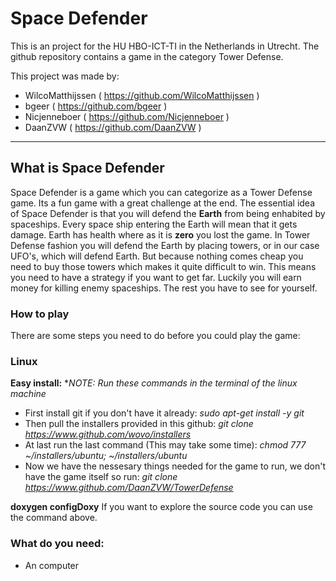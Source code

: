 # Space Defender
This is an project for the HU HBO-ICT-TI in the Netherlands in Utrecht.
The github repository contains a game in the category Tower Defense.

This project was made by:
* WilcoMatthijssen  ( https://github.com/WilcoMatthijssen )
* bgeer             ( https://github.com/bgeer )
* Nicjenneboer      ( https://github.com/Nicjenneboer )
* DaanZVW           ( https://github.com/DaanZVW )

___           
## What is Space Defender
Space Defender is a game which you can categorize as a Tower Defense game. Its a fun game with a great challenge at the end. The essential idea of Space Defender is that you will defend the **Earth** from being enhabited by spaceships. Every space ship entering the Earth will mean that it gets damage. Earth has health where as it is **zero** you lost the game. In Tower Defense fashion you will defend the Earth by placing towers, or in our case UFO's, which will defend Earth. But because nothing comes cheap you need to buy those towers which makes it quite difficult to win. This means you need to have a strategy if you want to get far. Luckily you will earn money for killing enemy spaceships. The rest you have to see for yourself.

### How to play
There are some steps you need to do before you could play the game:

### Linux
**Easy install:**
**NOTE: Run these commands in the terminal of the linux machine*

* First install git if you don't have it already: *sudo apt-get install -y git*
* Then pull the installers provided in this github: *git clone https://www.github.com/wovo/installers*
* At last run the last command (This may take some time): *chmod 777 ~/installers/ubuntu; ~/installers/ubuntu*
* Now we have the nessesary things needed for the game to run, we don't have the game itself so run: *git clone https://www.github.com/DaanZVW/TowerDefense*


**doxygen configDoxy**
If you want to explore the source code you can use the command above.

### What do you need:
* An computer
